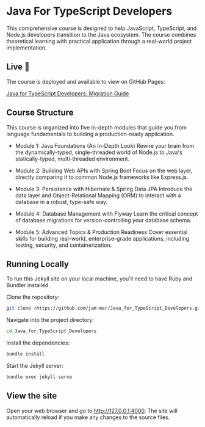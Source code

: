# Java For TypeScript Developers

This comprehensive course is designed to help JavaScript, TypeScript, and Node.js developers transition to the Java ecosystem. The course combines theoretical learning with practical application through a real-world project implementation.

## Live 🚀

The course is deployed and available to view on GitHub Pages:

[Java for TypeScript Developers: Migration Guide](https://jam-mar.github.io/Java_for_Typescript_Developers/)

## Course Structure

This course is organized into five in-depth modules that guide you from language fundamentals to building a production-ready application.

- Module 1: Java Foundations (An In-Depth Look)
  Rewire your brain from the dynamically-typed, single-threaded world of Node.js to Java's statically-typed, multi-threaded environment.

- Module 2: Building Web APIs with Spring Boot
  Focus on the web layer, directly comparing it to common Node.js frameworks like Express.js.

- Module 3: Persistence with Hibernate & Spring Data JPA
  Introduce the data layer and Object-Relational Mapping (ORM) to interact with a database in a robust, type-safe way.

- Module 4: Database Management with Flyway
  Learn the critical concept of database migrations for version-controlling your database schema.

- Module 5: Advanced Topics & Production Readiness
  Cover essential skills for building real-world, enterprise-grade applications, including testing, security, and containerization.

## Running Locally

To run this Jekyll site on your local machine, you'll need to have Ruby and Bundler installed.

Clone the repository:

```bash
git clone <https://github.com/jam-mar/Java_for_TypeScript_Developers.git>
```

Navigate into the project directory:

```bash
cd Java_for_TypeScript_Developers
```

Install the dependencies:

```bash
bundle install
```

Start the Jekyll server:

```bash
bundle exec jekyll serve
```

## View the site

Open your web browser and go to <http://127.0.0.1:4000>. The site will automatically reload if you make any changes to the source files.
